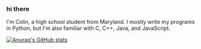 ### hi there

I'm Colin, a high school student from Maryland. I mostly write my programs in Python, but I'm also familiar with C, C++, Java, and JavaScript.

[![Anurag's GitHub stats](https://github-readme-stats.vercel.app/api?username=colinhartigan&theme=react)](https://github.com/anuraghazra/github-readme-stats)
